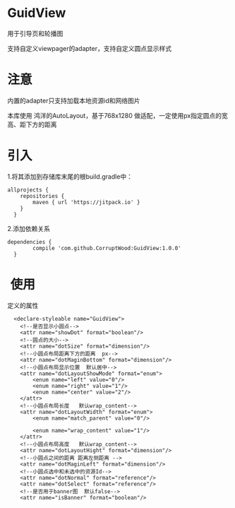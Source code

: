 # GuidView

用于引导页和轮播图

支持自定义viewpager的adapter，支持自定义圆点显示样式

# 注意

内置的adapter只支持加载本地资源id和网络图片

本库使用 鸿洋的AutoLayout，基于768x1280 做适配，一定使用px指定圆点的宽高、距下方的距离



# 引入

1.将其添加到存储库末尾的根build.gradle中：

	allprojects {
		repositories {
        	maven { url 'https://jitpack.io' }
		}
	  }
  
2.添加依赖关系

    dependencies {
	        compile 'com.github.CorruptWood:GuidView:1.0.0'
	  }

#  使用

 定义的属性
 
 	  <declare-styleable name="GuidView">
        <!--是否显示小圆点-->
        <attr name="showDot" format="boolean"/>
        <!--圆点的大小-->
        <attr name="dotSize" format="dimension"/>
        <!--小圆点布局距离下方的距离  px-->
        <attr name="dotMaginBottom" format="dimension"/>
        <!--小圆点布局显示位置  默认居中-->
        <attr name="dotLayoutShowMode" format="enum">
            <enum name="left" value="0"/>
            <enum name="right" value="1"/>
            <enum name="center" value="2"/>
        </attr>
        <!--小圆点布局长度   默认wrap_content-->
        <attr name="dotLayoutWidth" format="enum">
            <enum name="match_parent" value="0"/>

            <enum name="wrap_content" value="1"/>
        </attr>
        <!--小圆点布局高度   默认wrap_content-->
        <attr name="dotLayoutHight" format="dimension"/>
        <!--小圆点之间的距离 距离左侧距离 -->
        <attr name="dotMaginLeft" format="dimension"/>
        <!--小圆点选中和未选中的资源Id-->
        <attr name="dotNormal" format="reference"/>
        <attr name="dotSelect" format="reference"/>
        <!--是否用于banner图  默认false-->
        <attr name="isBanner" format="boolean"/>
	
